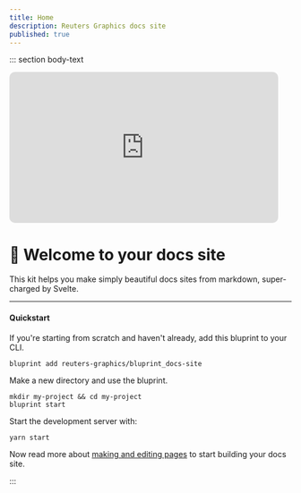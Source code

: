 ```yaml
---
title: Home
description: Reuters Graphics docs site
published: true
---
```


::: section body-text

<iframe title="amazing docs gif" style="pointer-events:none; border-radius:10px;" src="https://giphy.com/embed/3kD2Eciolhy4VOzjRV" width="480" height="270" frameBorder="0" class="giphy-embed" allowFullScreen></iframe>

# 🚀 Welcome to your docs site

This kit helps you make simply beautiful docs sites from markdown, super-charged by Svelte.

---

#### Quickstart

If you're starting from scratch and haven't already, add this bluprint to your CLI.

```
bluprint add reuters-graphics/bluprint_docs-site
```

Make a new directory and use the bluprint.

```
mkdir my-project && cd my-project
bluprint start
```

Start the development server with:

```
yarn start
```

Now read more about [making and editing pages](./making-pages) to start building your docs site.

:::
